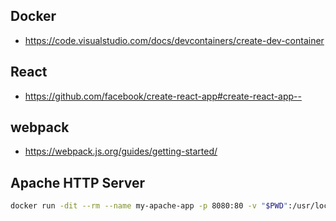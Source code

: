## Docker

- https://code.visualstudio.com/docs/devcontainers/create-dev-container

## React

- https://github.com/facebook/create-react-app#create-react-app--

## webpack

- https://webpack.js.org/guides/getting-started/

## Apache HTTP Server

```sh
docker run -dit --rm --name my-apache-app -p 8080:80 -v "$PWD":/usr/local/apache2/htdocs/ httpd:2.4
```